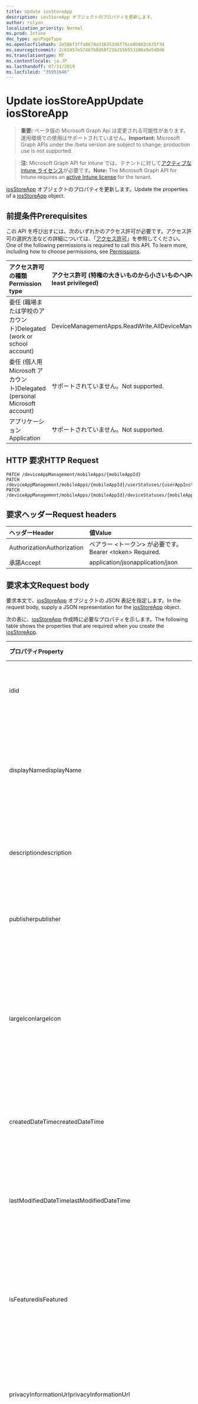 ```yaml
---
title: Update iosStoreApp
description: iosStoreApp オブジェクトのプロパティを更新します。
author: rolyon
localization_priority: Normal
ms.prod: Intune
doc_type: apiPageType
ms.openlocfilehash: 2e586f3ffa8678a316353d6f75ce8b662c635f34
ms.sourcegitcommit: 2c62457e57467b8d50f21b255b553106a9a5d8d6
ms.translationtype: MT
ms.contentlocale: ja-JP
ms.lasthandoff: 07/31/2019
ms.locfileid: "35951646"
---
```

# <a name="update-iosstoreapp"></a><span data-ttu-id="4d2b2-103">Update iosStoreApp</span><span class="sxs-lookup"><span data-stu-id="4d2b2-103">Update iosStoreApp</span></span>

> <span data-ttu-id="4d2b2-104">**重要:** ベータ版の Microsoft Graph Api は変更される可能性があります。運用環境での使用はサポートされていません。</span><span class="sxs-lookup"><span data-stu-id="4d2b2-104">**Important:** Microsoft Graph APIs under the /beta version are subject to change; production use is not supported.</span></span>

> <span data-ttu-id="4d2b2-105">**注:** Microsoft Graph API for Intune では、テナントに対して[アクティブな intune ライセンス](https://go.microsoft.com/fwlink/?linkid=839381)が必要です。</span><span class="sxs-lookup"><span data-stu-id="4d2b2-105">**Note:** The Microsoft Graph API for Intune requires an [active Intune license](https://go.microsoft.com/fwlink/?linkid=839381) for the tenant.</span></span>

<span data-ttu-id="4d2b2-106">[iosStoreApp](../resources/intune-apps-iosstoreapp.md) オブジェクトのプロパティを更新します。</span><span class="sxs-lookup"><span data-stu-id="4d2b2-106">Update the properties of a [iosStoreApp](../resources/intune-apps-iosstoreapp.md) object.</span></span>

## <a name="prerequisites"></a><span data-ttu-id="4d2b2-107">前提条件</span><span class="sxs-lookup"><span data-stu-id="4d2b2-107">Prerequisites</span></span>
<span data-ttu-id="4d2b2-p101">この API を呼び出すには、次のいずれかのアクセス許可が必要です。アクセス許可の選択方法などの詳細については、「[アクセス許可](/graph/permissions-reference)」を参照してください。</span><span class="sxs-lookup"><span data-stu-id="4d2b2-p101">One of the following permissions is required to call this API. To learn more, including how to choose permissions, see [Permissions](/graph/permissions-reference).</span></span>

|<span data-ttu-id="4d2b2-110">アクセス許可の種類</span><span class="sxs-lookup"><span data-stu-id="4d2b2-110">Permission type</span></span>|<span data-ttu-id="4d2b2-111">アクセス許可 (特権の大きいものから小さいものへ)</span><span class="sxs-lookup"><span data-stu-id="4d2b2-111">Permissions (from most to least privileged)</span></span>|
|:---|:---|
|<span data-ttu-id="4d2b2-112">委任 (職場または学校のアカウント)</span><span class="sxs-lookup"><span data-stu-id="4d2b2-112">Delegated (work or school account)</span></span>|<span data-ttu-id="4d2b2-113">DeviceManagementApps.ReadWrite.All</span><span class="sxs-lookup"><span data-stu-id="4d2b2-113">DeviceManagementApps.ReadWrite.All</span></span>|
|<span data-ttu-id="4d2b2-114">委任 (個人用 Microsoft アカウント)</span><span class="sxs-lookup"><span data-stu-id="4d2b2-114">Delegated (personal Microsoft account)</span></span>|<span data-ttu-id="4d2b2-115">サポートされていません。</span><span class="sxs-lookup"><span data-stu-id="4d2b2-115">Not supported.</span></span>|
|<span data-ttu-id="4d2b2-116">アプリケーション</span><span class="sxs-lookup"><span data-stu-id="4d2b2-116">Application</span></span>|<span data-ttu-id="4d2b2-117">サポートされていません。</span><span class="sxs-lookup"><span data-stu-id="4d2b2-117">Not supported.</span></span>|

## <a name="http-request"></a><span data-ttu-id="4d2b2-118">HTTP 要求</span><span class="sxs-lookup"><span data-stu-id="4d2b2-118">HTTP Request</span></span>
<!-- {
  "blockType": "ignored"
}
-->
``` http
PATCH /deviceAppManagement/mobileApps/{mobileAppId}
PATCH /deviceAppManagement/mobileApps/{mobileAppId}/userStatuses/{userAppInstallStatusId}/app
PATCH /deviceAppManagement/mobileApps/{mobileAppId}/deviceStatuses/{mobileAppInstallStatusId}/app
```

## <a name="request-headers"></a><span data-ttu-id="4d2b2-119">要求ヘッダー</span><span class="sxs-lookup"><span data-stu-id="4d2b2-119">Request headers</span></span>
|<span data-ttu-id="4d2b2-120">ヘッダー</span><span class="sxs-lookup"><span data-stu-id="4d2b2-120">Header</span></span>|<span data-ttu-id="4d2b2-121">値</span><span class="sxs-lookup"><span data-stu-id="4d2b2-121">Value</span></span>|
|:---|:---|
|<span data-ttu-id="4d2b2-122">Authorization</span><span class="sxs-lookup"><span data-stu-id="4d2b2-122">Authorization</span></span>|<span data-ttu-id="4d2b2-123">ベアラー &lt;トークン&gt; が必要です。</span><span class="sxs-lookup"><span data-stu-id="4d2b2-123">Bearer &lt;token&gt; Required.</span></span>|
|<span data-ttu-id="4d2b2-124">承諾</span><span class="sxs-lookup"><span data-stu-id="4d2b2-124">Accept</span></span>|<span data-ttu-id="4d2b2-125">application/json</span><span class="sxs-lookup"><span data-stu-id="4d2b2-125">application/json</span></span>|

## <a name="request-body"></a><span data-ttu-id="4d2b2-126">要求本文</span><span class="sxs-lookup"><span data-stu-id="4d2b2-126">Request body</span></span>
<span data-ttu-id="4d2b2-127">要求本文で、[iosStoreApp](../resources/intune-apps-iosstoreapp.md) オブジェクトの JSON 表記を指定します。</span><span class="sxs-lookup"><span data-stu-id="4d2b2-127">In the request body, supply a JSON representation for the [iosStoreApp](../resources/intune-apps-iosstoreapp.md) object.</span></span>

<span data-ttu-id="4d2b2-128">次の表に、[iosStoreApp](../resources/intune-apps-iosstoreapp.md) 作成時に必要なプロパティを示します。</span><span class="sxs-lookup"><span data-stu-id="4d2b2-128">The following table shows the properties that are required when you create the [iosStoreApp](../resources/intune-apps-iosstoreapp.md).</span></span>

|<span data-ttu-id="4d2b2-129">プロパティ</span><span class="sxs-lookup"><span data-stu-id="4d2b2-129">Property</span></span>|<span data-ttu-id="4d2b2-130">型</span><span class="sxs-lookup"><span data-stu-id="4d2b2-130">Type</span></span>|<span data-ttu-id="4d2b2-131">説明</span><span class="sxs-lookup"><span data-stu-id="4d2b2-131">Description</span></span>|
|:---|:---|:---|
|<span data-ttu-id="4d2b2-132">id</span><span class="sxs-lookup"><span data-stu-id="4d2b2-132">id</span></span>|<span data-ttu-id="4d2b2-133">文字列</span><span class="sxs-lookup"><span data-stu-id="4d2b2-133">String</span></span>|<span data-ttu-id="4d2b2-134">エンティティのキー。</span><span class="sxs-lookup"><span data-stu-id="4d2b2-134">Key of the entity.</span></span> <span data-ttu-id="4d2b2-135">[mobileApp](../resources/intune-apps-mobileapp.md) から継承します</span><span class="sxs-lookup"><span data-stu-id="4d2b2-135">Inherited from [mobileApp](../resources/intune-apps-mobileapp.md)</span></span>|
|<span data-ttu-id="4d2b2-136">displayName</span><span class="sxs-lookup"><span data-stu-id="4d2b2-136">displayName</span></span>|<span data-ttu-id="4d2b2-137">文字列</span><span class="sxs-lookup"><span data-stu-id="4d2b2-137">String</span></span>|<span data-ttu-id="4d2b2-138">管理者が提供またはインポートしたアプリのタイトル。</span><span class="sxs-lookup"><span data-stu-id="4d2b2-138">The admin provided or imported title of the app.</span></span> <span data-ttu-id="4d2b2-139">[mobileApp](../resources/intune-apps-mobileapp.md) から継承します</span><span class="sxs-lookup"><span data-stu-id="4d2b2-139">Inherited from [mobileApp](../resources/intune-apps-mobileapp.md)</span></span>|
|<span data-ttu-id="4d2b2-140">description</span><span class="sxs-lookup"><span data-stu-id="4d2b2-140">description</span></span>|<span data-ttu-id="4d2b2-141">String</span><span class="sxs-lookup"><span data-stu-id="4d2b2-141">String</span></span>|<span data-ttu-id="4d2b2-142">アプリの説明。</span><span class="sxs-lookup"><span data-stu-id="4d2b2-142">The description of the app.</span></span> <span data-ttu-id="4d2b2-143">[mobileApp](../resources/intune-apps-mobileapp.md) から継承します</span><span class="sxs-lookup"><span data-stu-id="4d2b2-143">Inherited from [mobileApp](../resources/intune-apps-mobileapp.md)</span></span>|
|<span data-ttu-id="4d2b2-144">publisher</span><span class="sxs-lookup"><span data-stu-id="4d2b2-144">publisher</span></span>|<span data-ttu-id="4d2b2-145">String</span><span class="sxs-lookup"><span data-stu-id="4d2b2-145">String</span></span>|<span data-ttu-id="4d2b2-146">アプリの発行元。</span><span class="sxs-lookup"><span data-stu-id="4d2b2-146">The publisher of the app.</span></span> <span data-ttu-id="4d2b2-147">[mobileApp](../resources/intune-apps-mobileapp.md) から継承します</span><span class="sxs-lookup"><span data-stu-id="4d2b2-147">Inherited from [mobileApp](../resources/intune-apps-mobileapp.md)</span></span>|
|<span data-ttu-id="4d2b2-148">largeIcon</span><span class="sxs-lookup"><span data-stu-id="4d2b2-148">largeIcon</span></span>|[<span data-ttu-id="4d2b2-149">mimeContent</span><span class="sxs-lookup"><span data-stu-id="4d2b2-149">mimeContent</span></span>](../resources/intune-shared-mimecontent.md)|<span data-ttu-id="4d2b2-150">アプリの詳細に表示され、アイコンのアップロードに使用される大きいアイコン。</span><span class="sxs-lookup"><span data-stu-id="4d2b2-150">The large icon, to be displayed in the app details and used for upload of the icon.</span></span> <span data-ttu-id="4d2b2-151">[mobileApp](../resources/intune-apps-mobileapp.md) から継承します</span><span class="sxs-lookup"><span data-stu-id="4d2b2-151">Inherited from [mobileApp](../resources/intune-apps-mobileapp.md)</span></span>|
|<span data-ttu-id="4d2b2-152">createdDateTime</span><span class="sxs-lookup"><span data-stu-id="4d2b2-152">createdDateTime</span></span>|<span data-ttu-id="4d2b2-153">DateTimeOffset</span><span class="sxs-lookup"><span data-stu-id="4d2b2-153">DateTimeOffset</span></span>|<span data-ttu-id="4d2b2-154">アプリが作成された日時。</span><span class="sxs-lookup"><span data-stu-id="4d2b2-154">The date and time the app was created.</span></span> <span data-ttu-id="4d2b2-155">[mobileApp](../resources/intune-apps-mobileapp.md) から継承します</span><span class="sxs-lookup"><span data-stu-id="4d2b2-155">Inherited from [mobileApp](../resources/intune-apps-mobileapp.md)</span></span>|
|<span data-ttu-id="4d2b2-156">lastModifiedDateTime</span><span class="sxs-lookup"><span data-stu-id="4d2b2-156">lastModifiedDateTime</span></span>|<span data-ttu-id="4d2b2-157">DateTimeOffset</span><span class="sxs-lookup"><span data-stu-id="4d2b2-157">DateTimeOffset</span></span>|<span data-ttu-id="4d2b2-158">アプリが最後に変更された日時。</span><span class="sxs-lookup"><span data-stu-id="4d2b2-158">The date and time the app was last modified.</span></span> <span data-ttu-id="4d2b2-159">[mobileApp](../resources/intune-apps-mobileapp.md) から継承します</span><span class="sxs-lookup"><span data-stu-id="4d2b2-159">Inherited from [mobileApp](../resources/intune-apps-mobileapp.md)</span></span>|
|<span data-ttu-id="4d2b2-160">isFeatured</span><span class="sxs-lookup"><span data-stu-id="4d2b2-160">isFeatured</span></span>|<span data-ttu-id="4d2b2-161">Boolean</span><span class="sxs-lookup"><span data-stu-id="4d2b2-161">Boolean</span></span>|<span data-ttu-id="4d2b2-162">アプリが管理者のおすすめとしてマークされたかどうかを示す値。[mobileApp](../resources/intune-apps-mobileapp.md) から継承します</span><span class="sxs-lookup"><span data-stu-id="4d2b2-162">The value indicating whether the app is marked as featured by the admin. Inherited from [mobileApp](../resources/intune-apps-mobileapp.md)</span></span>|
|<span data-ttu-id="4d2b2-163">privacyInformationUrl</span><span class="sxs-lookup"><span data-stu-id="4d2b2-163">privacyInformationUrl</span></span>|<span data-ttu-id="4d2b2-164">String</span><span class="sxs-lookup"><span data-stu-id="4d2b2-164">String</span></span>|<span data-ttu-id="4d2b2-165">プライバシーに関する声明の URL。</span><span class="sxs-lookup"><span data-stu-id="4d2b2-165">The privacy statement Url.</span></span> <span data-ttu-id="4d2b2-166">[mobileApp](../resources/intune-apps-mobileapp.md) から継承します</span><span class="sxs-lookup"><span data-stu-id="4d2b2-166">Inherited from [mobileApp](../resources/intune-apps-mobileapp.md)</span></span>|
|<span data-ttu-id="4d2b2-167">informationUrl</span><span class="sxs-lookup"><span data-stu-id="4d2b2-167">informationUrl</span></span>|<span data-ttu-id="4d2b2-168">String</span><span class="sxs-lookup"><span data-stu-id="4d2b2-168">String</span></span>|<span data-ttu-id="4d2b2-169">詳細情報の URL。</span><span class="sxs-lookup"><span data-stu-id="4d2b2-169">The more information Url.</span></span> <span data-ttu-id="4d2b2-170">[mobileApp](../resources/intune-apps-mobileapp.md) から継承します</span><span class="sxs-lookup"><span data-stu-id="4d2b2-170">Inherited from [mobileApp](../resources/intune-apps-mobileapp.md)</span></span>|
|<span data-ttu-id="4d2b2-171">owner</span><span class="sxs-lookup"><span data-stu-id="4d2b2-171">owner</span></span>|<span data-ttu-id="4d2b2-172">String</span><span class="sxs-lookup"><span data-stu-id="4d2b2-172">String</span></span>|<span data-ttu-id="4d2b2-173">アプリの所有者。</span><span class="sxs-lookup"><span data-stu-id="4d2b2-173">The owner of the app.</span></span> <span data-ttu-id="4d2b2-174">[mobileApp](../resources/intune-apps-mobileapp.md) から継承します</span><span class="sxs-lookup"><span data-stu-id="4d2b2-174">Inherited from [mobileApp](../resources/intune-apps-mobileapp.md)</span></span>|
|<span data-ttu-id="4d2b2-175">developer</span><span class="sxs-lookup"><span data-stu-id="4d2b2-175">developer</span></span>|<span data-ttu-id="4d2b2-176">String</span><span class="sxs-lookup"><span data-stu-id="4d2b2-176">String</span></span>|<span data-ttu-id="4d2b2-177">アプリの開発者。</span><span class="sxs-lookup"><span data-stu-id="4d2b2-177">The developer of the app.</span></span> <span data-ttu-id="4d2b2-178">[mobileApp](../resources/intune-apps-mobileapp.md) から継承します</span><span class="sxs-lookup"><span data-stu-id="4d2b2-178">Inherited from [mobileApp](../resources/intune-apps-mobileapp.md)</span></span>|
|<span data-ttu-id="4d2b2-179">notes</span><span class="sxs-lookup"><span data-stu-id="4d2b2-179">notes</span></span>|<span data-ttu-id="4d2b2-180">String</span><span class="sxs-lookup"><span data-stu-id="4d2b2-180">String</span></span>|<span data-ttu-id="4d2b2-181">アプリ用のメモ。</span><span class="sxs-lookup"><span data-stu-id="4d2b2-181">Notes for the app.</span></span> <span data-ttu-id="4d2b2-182">[mobileApp](../resources/intune-apps-mobileapp.md) から継承します</span><span class="sxs-lookup"><span data-stu-id="4d2b2-182">Inherited from [mobileApp](../resources/intune-apps-mobileapp.md)</span></span>|
|<span data-ttu-id="4d2b2-183">uploadState</span><span class="sxs-lookup"><span data-stu-id="4d2b2-183">uploadState</span></span>|<span data-ttu-id="4d2b2-184">Int32</span><span class="sxs-lookup"><span data-stu-id="4d2b2-184">Int32</span></span>|<span data-ttu-id="4d2b2-185">アップロード状態。</span><span class="sxs-lookup"><span data-stu-id="4d2b2-185">The upload state.</span></span> <span data-ttu-id="4d2b2-186">[mobileApp](../resources/intune-apps-mobileapp.md) から継承します</span><span class="sxs-lookup"><span data-stu-id="4d2b2-186">Inherited from [mobileApp](../resources/intune-apps-mobileapp.md)</span></span>|
|<span data-ttu-id="4d2b2-187">publishingState</span><span class="sxs-lookup"><span data-stu-id="4d2b2-187">publishingState</span></span>|[<span data-ttu-id="4d2b2-188">mobileAppPublishingState</span><span class="sxs-lookup"><span data-stu-id="4d2b2-188">mobileAppPublishingState</span></span>](../resources/intune-apps-mobileapppublishingstate.md)|<span data-ttu-id="4d2b2-189">アプリの発行の状態。</span><span class="sxs-lookup"><span data-stu-id="4d2b2-189">The publishing state for the app.</span></span> <span data-ttu-id="4d2b2-190">アプリが発行されていない限り、アプリを割り当てることができません。</span><span class="sxs-lookup"><span data-stu-id="4d2b2-190">The app cannot be assigned unless the app is published.</span></span> <span data-ttu-id="4d2b2-191">[MobileApp](../resources/intune-apps-mobileapp.md)から継承されます。</span><span class="sxs-lookup"><span data-stu-id="4d2b2-191">Inherited from [mobileApp](../resources/intune-apps-mobileapp.md).</span></span> <span data-ttu-id="4d2b2-192">可能な値は、`notPublished`、`processing`、`published` です。</span><span class="sxs-lookup"><span data-stu-id="4d2b2-192">Possible values are: `notPublished`, `processing`, `published`.</span></span>|
|<span data-ttu-id="4d2b2-193">isAssigned</span><span class="sxs-lookup"><span data-stu-id="4d2b2-193">isAssigned</span></span>|<span data-ttu-id="4d2b2-194">Boolean</span><span class="sxs-lookup"><span data-stu-id="4d2b2-194">Boolean</span></span>|<span data-ttu-id="4d2b2-195">アプリが少なくとも1つのグループに割り当てられているかどうかを示す値。</span><span class="sxs-lookup"><span data-stu-id="4d2b2-195">The value indicating whether the app is assigned to at least one group.</span></span> <span data-ttu-id="4d2b2-196">[mobileApp](../resources/intune-apps-mobileapp.md) から継承します</span><span class="sxs-lookup"><span data-stu-id="4d2b2-196">Inherited from [mobileApp](../resources/intune-apps-mobileapp.md)</span></span>|
|<span data-ttu-id="4d2b2-197">roleScopeTagIds</span><span class="sxs-lookup"><span data-stu-id="4d2b2-197">roleScopeTagIds</span></span>|<span data-ttu-id="4d2b2-198">文字列コレクション</span><span class="sxs-lookup"><span data-stu-id="4d2b2-198">String collection</span></span>|<span data-ttu-id="4d2b2-199">このモバイルアプリの範囲タグ id のリスト。</span><span class="sxs-lookup"><span data-stu-id="4d2b2-199">List of scope tag ids for this mobile app.</span></span> <span data-ttu-id="4d2b2-200">[mobileApp](../resources/intune-apps-mobileapp.md) から継承します</span><span class="sxs-lookup"><span data-stu-id="4d2b2-200">Inherited from [mobileApp](../resources/intune-apps-mobileapp.md)</span></span>|
|<span data-ttu-id="4d2b2-201">dependentAppCount</span><span class="sxs-lookup"><span data-stu-id="4d2b2-201">dependentAppCount</span></span>|<span data-ttu-id="4d2b2-202">Int32</span><span class="sxs-lookup"><span data-stu-id="4d2b2-202">Int32</span></span>|<span data-ttu-id="4d2b2-203">子アプリが持つ依存関係の合計数。</span><span class="sxs-lookup"><span data-stu-id="4d2b2-203">The total number of dependencies the child app has.</span></span> <span data-ttu-id="4d2b2-204">[mobileApp](../resources/intune-apps-mobileapp.md) から継承します</span><span class="sxs-lookup"><span data-stu-id="4d2b2-204">Inherited from [mobileApp](../resources/intune-apps-mobileapp.md)</span></span>|
|<span data-ttu-id="4d2b2-205">bundleId</span><span class="sxs-lookup"><span data-stu-id="4d2b2-205">bundleId</span></span>|<span data-ttu-id="4d2b2-206">String</span><span class="sxs-lookup"><span data-stu-id="4d2b2-206">String</span></span>|<span data-ttu-id="4d2b2-207">ID 名。</span><span class="sxs-lookup"><span data-stu-id="4d2b2-207">The Identity Name.</span></span>|
|<span data-ttu-id="4d2b2-208">appStoreUrl</span><span class="sxs-lookup"><span data-stu-id="4d2b2-208">appStoreUrl</span></span>|<span data-ttu-id="4d2b2-209">String</span><span class="sxs-lookup"><span data-stu-id="4d2b2-209">String</span></span>|<span data-ttu-id="4d2b2-210">Apple App Store の URL。</span><span class="sxs-lookup"><span data-stu-id="4d2b2-210">The Apple App Store URL</span></span>|
|<span data-ttu-id="4d2b2-211">applicableDeviceType</span><span class="sxs-lookup"><span data-stu-id="4d2b2-211">applicableDeviceType</span></span>|[<span data-ttu-id="4d2b2-212">iosDeviceType</span><span class="sxs-lookup"><span data-stu-id="4d2b2-212">iosDeviceType</span></span>](../resources/intune-apps-iosdevicetype.md)|<span data-ttu-id="4d2b2-213">このアプリを実行できる iOS アーキテクチャ。</span><span class="sxs-lookup"><span data-stu-id="4d2b2-213">The iOS architecture for which this app can run on.</span></span>|
|<span data-ttu-id="4d2b2-214">minimumSupportedOperatingSystem</span><span class="sxs-lookup"><span data-stu-id="4d2b2-214">minimumSupportedOperatingSystem</span></span>|[<span data-ttu-id="4d2b2-215">iosMinimumOperatingSystem</span><span class="sxs-lookup"><span data-stu-id="4d2b2-215">iosMinimumOperatingSystem</span></span>](../resources/intune-apps-iosminimumoperatingsystem.md)|<span data-ttu-id="4d2b2-216">該当するオペレーティング システムの最小の値。</span><span class="sxs-lookup"><span data-stu-id="4d2b2-216">The value for the minimum applicable operating system.</span></span>|



## <a name="response"></a><span data-ttu-id="4d2b2-217">応答</span><span class="sxs-lookup"><span data-stu-id="4d2b2-217">Response</span></span>
<span data-ttu-id="4d2b2-218">成功した場合、このメソッドは `200 OK` 応答コードと、更新された [iosStoreApp](../resources/intune-apps-iosstoreapp.md) オブジェクトを応答本文で返します。</span><span class="sxs-lookup"><span data-stu-id="4d2b2-218">If successful, this method returns a `200 OK` response code and an updated [iosStoreApp](../resources/intune-apps-iosstoreapp.md) object in the response body.</span></span>

## <a name="example"></a><span data-ttu-id="4d2b2-219">例</span><span class="sxs-lookup"><span data-stu-id="4d2b2-219">Example</span></span>

### <a name="request"></a><span data-ttu-id="4d2b2-220">要求</span><span class="sxs-lookup"><span data-stu-id="4d2b2-220">Request</span></span>
<span data-ttu-id="4d2b2-221">以下は、要求の例です。</span><span class="sxs-lookup"><span data-stu-id="4d2b2-221">Here is an example of the request.</span></span>
``` http
PATCH https://graph.microsoft.com/beta/deviceAppManagement/mobileApps/{mobileAppId}
Content-type: application/json
Content-length: 1140

{
  "@odata.type": "#microsoft.graph.iosStoreApp",
  "displayName": "Display Name value",
  "description": "Description value",
  "publisher": "Publisher value",
  "largeIcon": {
    "@odata.type": "microsoft.graph.mimeContent",
    "type": "Type value",
    "value": "dmFsdWU="
  },
  "isFeatured": true,
  "privacyInformationUrl": "https://example.com/privacyInformationUrl/",
  "informationUrl": "https://example.com/informationUrl/",
  "owner": "Owner value",
  "developer": "Developer value",
  "notes": "Notes value",
  "uploadState": 11,
  "publishingState": "processing",
  "isAssigned": true,
  "roleScopeTagIds": [
    "Role Scope Tag Ids value"
  ],
  "dependentAppCount": 1,
  "bundleId": "Bundle Id value",
  "appStoreUrl": "https://example.com/appStoreUrl/",
  "applicableDeviceType": {
    "@odata.type": "microsoft.graph.iosDeviceType",
    "iPad": true,
    "iPhoneAndIPod": true
  },
  "minimumSupportedOperatingSystem": {
    "@odata.type": "microsoft.graph.iosMinimumOperatingSystem",
    "v8_0": true,
    "v9_0": true,
    "v10_0": true,
    "v11_0": true,
    "v12_0": true
  }
}
```

### <a name="response"></a><span data-ttu-id="4d2b2-222">応答</span><span class="sxs-lookup"><span data-stu-id="4d2b2-222">Response</span></span>
<span data-ttu-id="4d2b2-p119">以下は、応答の例です。注:簡潔にするために、ここに示す応答オブジェクトは切り詰められている場合があります。すべてのプロパティは実際の呼び出しから返されます。</span><span class="sxs-lookup"><span data-stu-id="4d2b2-p119">Here is an example of the response. Note: The response object shown here may be truncated for brevity. All of the properties will be returned from an actual call.</span></span>
``` http
HTTP/1.1 200 OK
Content-Type: application/json
Content-Length: 1312

{
  "@odata.type": "#microsoft.graph.iosStoreApp",
  "id": "a04adbe2-dbe2-a04a-e2db-4aa0e2db4aa0",
  "displayName": "Display Name value",
  "description": "Description value",
  "publisher": "Publisher value",
  "largeIcon": {
    "@odata.type": "microsoft.graph.mimeContent",
    "type": "Type value",
    "value": "dmFsdWU="
  },
  "createdDateTime": "2017-01-01T00:02:43.5775965-08:00",
  "lastModifiedDateTime": "2017-01-01T00:00:35.1329464-08:00",
  "isFeatured": true,
  "privacyInformationUrl": "https://example.com/privacyInformationUrl/",
  "informationUrl": "https://example.com/informationUrl/",
  "owner": "Owner value",
  "developer": "Developer value",
  "notes": "Notes value",
  "uploadState": 11,
  "publishingState": "processing",
  "isAssigned": true,
  "roleScopeTagIds": [
    "Role Scope Tag Ids value"
  ],
  "dependentAppCount": 1,
  "bundleId": "Bundle Id value",
  "appStoreUrl": "https://example.com/appStoreUrl/",
  "applicableDeviceType": {
    "@odata.type": "microsoft.graph.iosDeviceType",
    "iPad": true,
    "iPhoneAndIPod": true
  },
  "minimumSupportedOperatingSystem": {
    "@odata.type": "microsoft.graph.iosMinimumOperatingSystem",
    "v8_0": true,
    "v9_0": true,
    "v10_0": true,
    "v11_0": true,
    "v12_0": true
  }
}
```





